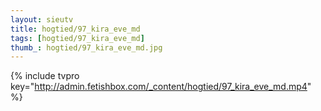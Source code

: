```yaml
--- 
layout: sieutv
title: hogtied/97_kira_eve_md
tags: [hogtied/97_kira_eve_md]
thumb_: hogtied/97_kira_eve_md.jpg
---
```

{% include tvpro key="http://admin.fetishbox.com/_content/hogtied/97_kira_eve_md.mp4" %} 
